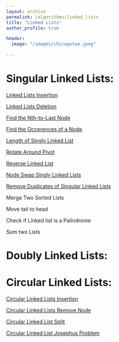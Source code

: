 ```yaml
---
layout: archive
permalink: /algorithms/linked_lists
title: "Linked Lists"
author_profile: true

header:
  image: "/images/chicagotwo.jpeg"
  
---
```


# Singular Linked Lists:


[Linked Lists Insertion](https://devintheengineer.com/algorithms/linked_lists/linked_list_insertion)


[Linked Lists Deletion](https://devintheengineer.com/algorithms/linked_lists/linked_list_deletion)


[Find the Nth-to-Last Node](https://devintheengineer.com/algorithms/linked_lists/linked_list_nth)


[Find the Occerences of a Node](https://devintheengineer.com/algorithms/linked_lists/occurences)

[Length of Singly Linked List](https://devintheengineer.com/algorithms/linked_lists/length)

[Rotate Around Pivot](https://devintheengineer.com/algorithms/linked_lists/rotate)


[Reverse Linked List](https://devintheengineer.com/algorithms/linked_lists/reverse)


[Node Swap Singly Linked Lists](https://devintheengineer.com/algorithms/linked_lists/Node_swap)


[Remove Duplicates of Singular Linked Lists](https://devintheengineer.com/algorithms/linked_lists/duplicates)

Merge Two Sorted Lists

Move tail to head

Check if Linked list is a Palindrome

Sum two Lists

# Doubly Linked Lists:


# Circular Linked Lists:

[Circular Linked Lists Insertion](https://devintheengineer.com/algorithms/linked_lists/circular_linked_list_insertion)

[Circular Linked Lists Remove Node](https://devintheengineer.com/algorithms/linked_lists/circular_remove)

[Circular Linked List Split](https://devintheengineer.com/algorithms/linked_lists/linked_split)

[Circular Linked List Josephus Problem](https://devintheengineer.com/algorithms/linked_lists/circular_jos)


